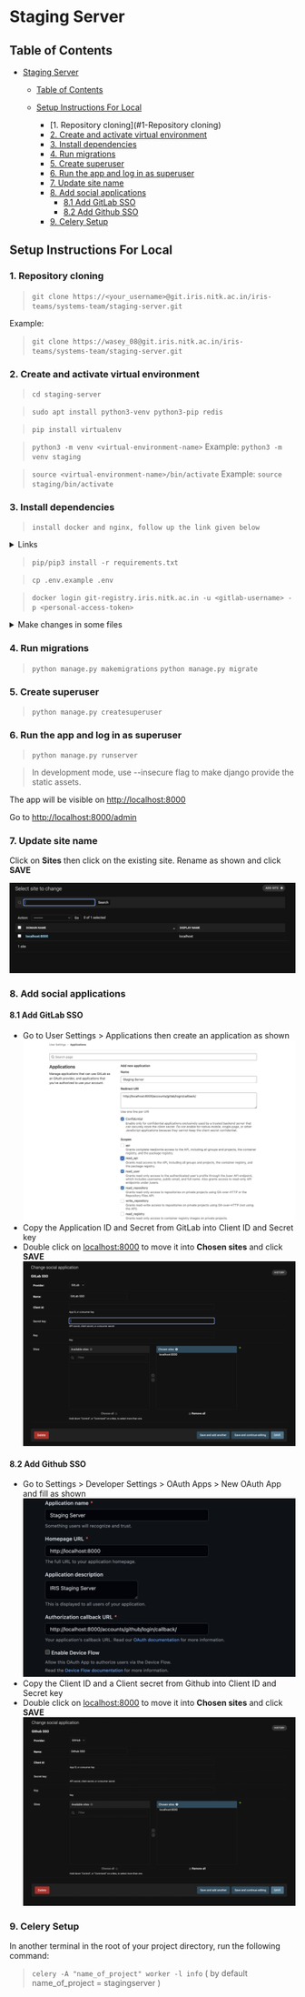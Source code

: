 # Staging Server

## Table of Contents
- [Staging Server](#staging-server)
  - [Table of Contents](#table-of-contents)
  - [Setup Instructions For Local](#setup-instructions-for-local)

    - [1. Repository cloning](#1-Repository cloning)
    - [2. Create and activate virtual environment](#2-create-and-activate-virtual-environment)
    - [3. Install dependencies](#3-install-dependencies)
    - [4. Run migrations](#4-run-migrations)
    - [5. Create superuser](#5-create-superuser)
    - [6. Run the app and log in as superuser](#6-run-the-app-and-log-in-as-superuser)
    - [7. Update site name](#7-update-site-name)
    - [8. Add social applications](#8-add-social-applications)
      - [8.1  Add GitLab SSO](#81--add-gitlab-sso)
      - [8.2 Add Github SSO](#82-add-github-sso)
    - [9. Celery Setup](#9-celery-setup)

## Setup Instructions For Local
### 1. Repository cloning
> `git clone https://<your_username>@git.iris.nitk.ac.in/iris-teams/systems-team/staging-server.git`

  Example:
  > `git clone https://wasey_08@git.iris.nitk.ac.in/iris-teams/systems-team/staging-server.git`


### 2. Create and activate virtual environment
> `cd staging-server`

> `sudo apt install python3-venv python3-pip redis`

> `pip install virtualenv` 
 
> `python3 -m venv <virtual-environment-name>`   Example:
  > `python3 -m venv staging`
  
> `source <virtual-environment-name>/bin/activate`   Example:
  > `source staging/bin/activate`

### 3. Install dependencies
> `install docker and nginx, follow up the link given below`

<details><summary>Links</summary>

> for docker installation click [here](https://docs.docker.com/get-docker/)

> add sudo user to the docker group, to run docker without sudo command. Follow up this [link](https://docs.docker.com/engine/install/linux-postinstall/)

> for nginx installation click [here](https://www.nginx.com/resources/wiki/start/topics/tutorials/install/)

</details>


> `pip/pip3 install -r requirements.txt`

> `cp .env.example .env`

> `docker login git-registry.iris.nitk.ac.in -u <gitlab-username> -p <personal-access-token>`

<details><summary>Make changes in some files</summary>



1. stagingserver/settings.py

  > Change `ASGI_APPLICATION = 'stagingserver.routing.application'` to `ASGI_APPLICATION = 'stagingserver.asgi.application'`

2. stagingserver/asgi.py

  > delete the whole content of asgi.py and add these lines

    import os

    from django.core.asgi import get_asgi_application

    os.environ.setdefault('DJANGO_SETTINGS_MODULE', 'stagingserver.settings')
    application = get_asgi_application()

3. add/move some files to nginx for serving static files used in the website 

  > `move deploy/template.conf` to `/etc/nginx/sites-available/`

  > go to this [link](https://git.iris.nitk.ac.in/iris-teams/systems-team/staging-server/-/wikis/nginx-templates) and add those two conf files to /etc/nginx/sites-available/

  > create a syslink for those files which is added in nginx/sites-available/ directory. Example `sudo ln -s /etc/nginx/sites-available/template.conf /etc/nginx/sites-enabled/` do the same for other conf file by changing the name in the command 

  > in staging.conf replace this `alias /home/systems/staging-server/assets/;` with the actual patch of your assets directory. Example: `alias /home/w453y/staging-server/assets/;`

  4. configure .env file, can refer to the example given below

    
    PATH_TO_HOME_DIR="/home/w453y"
    
    CSRF_ALLOWED_HOSTS="https://%2A.staging.iris.nitk.ac.in%2Chttps//*.127.0.0.1,https://10.15.65.45,https://0.0.0.0"
    
    ALLOWED_HOSTS="staging.iris.nitk.ac.in,localhost,127.0.0.1,10.15.65.45,0.0.0.0"

    NGINX_ADD_CONFIG_SCRIPT_PATH="/home/w453y/staging-server/scripts/nginx_add_config.sh"
    
    NGINX_REMOVE_SCRIPT="/home/w453y/staging-server/scripts/nginx_remove_config.sh"
    
    NGINX_ADD_CONFIG_SCRIPT_IRIS="/home/w453y/staging-server/scripts/nginx_add_config_IRIS.sh"
    
    NGINX_ADD_CONFIG_SCRIPT_IRIS_PATH="/home/w453y/staging-server/scripts/nginx_add_config_IRIS.sh"
    
    HOST_PARENT_WD="/home/w453y/staging-server"
    
    IRIS_DOCKER_NETWORK="IRIS"
    
    PREFIX="staging"
    
    DOCKER_DB_IMAGE="mysql:5.7"
    
    DOCKER_IMAGE="git-registry.iris.nitk.ac.in/iris-teams/systems-team/staging-server/dev-iris:4.3.2"
    
    SUBDOMAIN_PREFIX="staging"
    
    DOMAIN="iris.nitk.ac.in"
    
    DEFAULT_NETWORK="IRIS"

    REDIS_HOST=127.0.0.1
    
    REDIS_PORT=6379
    
    DOCKER_SOCKET_HOST="socat"


</details>


### 4. Run migrations
> `python manage.py makemigrations`
> `python manage.py migrate`

### 5. Create superuser
> `python manage.py createsuperuser`

### 6. Run the app and log in as superuser
> `python manage.py runserver`

> In development mode, use --insecure flag to make django provide the static assets. 

The app will be visible on [http://localhost:8000](http://localhost:8000)

Go to [http://localhost:8000/admin](http://localhost:8000/admin)

### 7. Update site name
Click on **Sites** then click on the existing site. Rename as shown and click **SAVE**

![image.png](./images/image.png)

### 8. Add social applications
#### 8.1  Add GitLab SSO
  * Go to User Settings > Applications then create an application as shown
    ![image-2.png](./images/image-2.png)
  * Copy the Application ID and Secret from GitLab into Client ID and Secret key 
  * Double click on [localhost:8000](http://localhost:8000) to move it into **Chosen sites** and click **SAVE**
    ![image-1.png](./images/image-1.png)

#### 8.2 Add Github SSO
* Go to Settings > Developer Settings > OAuth Apps > New OAuth App and fill as shown
  ![image-3.png](./images/image-3.png)
* Copy the Client ID and a Client secret from Github into Client ID and Secret key
* Double click on [localhost:8000](http://localhost:8000) to move it into **Chosen sites** and click **SAVE**
  ![image-4.png](./images/image-4.png)

### 9. Celery Setup
In another terminal in the root of your project directory, run the following command:
> `celery -A "name_of_project" worker -l info` ( by default name_of_project = stagingserver )
